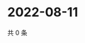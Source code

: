 # 2022-08-11

共 0 条

<!-- BEGIN WEIBO -->
<!-- 最后更新时间 Thu Aug 11 2022 23:17:39 GMT+0800 (China Standard Time) -->

<!-- END WEIBO -->
